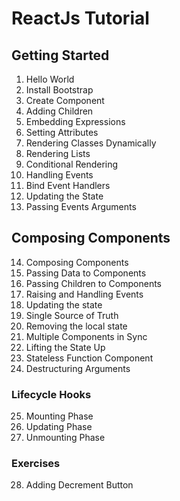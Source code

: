 # ReactJs Tutorial

## Getting Started

1. Hello World
2. Install Bootstrap
3. Create Component
4. Adding Children
5. Embedding Expressions
6. Setting Attributes
7. Rendering Classes Dynamically
8. Rendering Lists
9. Conditional Rendering
10. Handling Events
11. Bind Event Handlers
12. Updating the State
13. Passing Events Arguments

## Composing Components

14. Composing Components
15. Passing Data to Components
16. Passing Children to Components
17. Raising and Handling Events
18. Updating the state
19. Single Source of Truth
20. Removing the local state
21. Multiple Components in Sync
22. Lifting the State Up
23. Stateless Function Component
24. Destructuring Arguments

### Lifecycle Hooks

25. Mounting Phase
26. Updating Phase
27. Unmounting Phase

### Exercises

28. Adding Decrement Button
